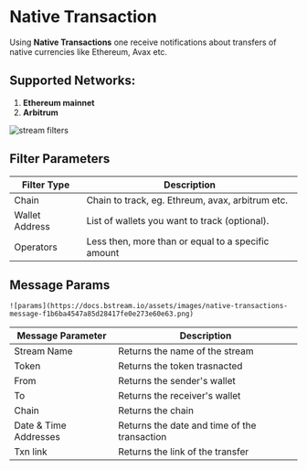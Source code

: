 # Native Transaction

Using **Native Transactions** one receive notifications about transfers of native currencies like Ethereum, Avax etc.

## Supported Networks:

1. **Ethereum mainnet**
2. **Arbitrum**

![stream filters](https://cdn.discordapp.com/attachments/841605440038240276/1181907422604951652/image.png?ex=6582c410&is=65704f10&hm=5de87bebb2b7250aa0e0f3fd095969f2639b54fd73efc884fe13534c790234fd&)

## Filter Parameters

| Filter Type        | Description                                                       |
| ------------------ | ----------------------------------------------------------------- |
| Chain              | Chain to track, eg. Ethreum, avax, arbitrum etc. |
| Wallet Address     | List of wallets you want to track (optional).                     |
| Operators          | Less then, more than or equal to a specific amount                  |

## Message Params

    ![params](https://docs.bstream.io/assets/images/native-transactions-message-f1b6ba4547a85d28417fe0e273e60e63.png)

| Message Parameter     | Description                                  |
| --------------------- | -------------------------------------------- |
| Stream Name           | Returns the name of the stream               |
| Token                 | Returns the token trasnacted                 |
| From                  | Returns the sender's wallet                  |
| To                    | Returns the receiver's wallet                |
| Chain                 | Returns the chain                            |
| Date & Time Addresses | Returns the date and time of the transaction |
| Txn link              | Returns the link of the transfer        |
